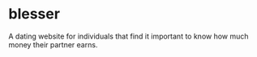 # blesser
A dating website for individuals that find it important to know how much money their partner earns.